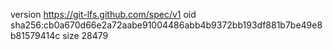 version https://git-lfs.github.com/spec/v1
oid sha256:cb0a670d66e2a72aabe91004486abb4b9372bb193df881b7be49e8b81579414c
size 28479
